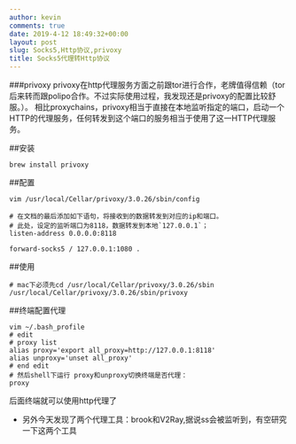 ```yaml
---
author: kevin
comments: true
date: 2019-4-12 18:49:32+00:00
layout: post
slug: Socks5,Http协议,privoxy
title: Socks5代理转Http协议
---
```

###privoxy
privoxy在http代理服务方面之前跟tor进行合作，老牌值得信赖（tor后来转而跟polipo合作。不过实际使用过程，我发现还是privoxy的配置比较舒服。）。
相比proxychains，privoxy相当于直接在本地监听指定的端口，启动一个HTTP的代理服务，任何转发到这个端口的服务相当于使用了这一HTTP代理服务。

##安装
``` shell
brew install privoxy
```
##配置
``` shell
vim /usr/local/Cellar/privoxy/3.0.26/sbin/config

# 在文档的最后添加如下语句，将接收到的数据转发到对应的ip和端口。
# 此处，设定的监听端口为8118，数据转发到本地`127.0.0.1`；
listen-address 0.0.0.0:8118

forward-socks5 / 127.0.0.1:1080 .
```
##使用
``` shell
# mac下必须先cd /usr/local/Cellar/privoxy/3.0.26/sbin
/usr/local/Cellar/privoxy/3.0.26/sbin/privoxy
```
##终端配置代理
``` shell
vim ~/.bash_profile
# edit
# proxy list
alias proxy='export all_proxy=http://127.0.0.1:8118'
alias unproxy='unset all_proxy'
# end edit
# 然后shell下运行 proxy和unproxy切换终端是否代理：
proxy
```
 后面终端就可以使用http代理了
* 另外今天发现了两个代理工具：brook和V2Ray,据说ss会被监听到，有空研究一下这两个工具